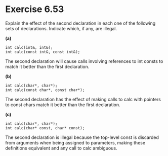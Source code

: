 Exercise 6.53
=============

Explain the effect of the second declaration in each one of the following sets of declarations. Indicate which, if any, are illegal.

**(a)** 

    int calc(int&, int&);
    int calc(const int&, const int&);

The second declaration will cause calls involving references to int consts to match it better than the first declaration.

**(b)** 

    int calc(char*, char*);
    int calc(const char*, const char*);

The second declaration has the effect of making calls to calc with pointers to const chars match it better than the first declaration.

**(c)** 

    int calc(char*, char*);
    int calc(char* const, char* const);

The second declaration is illegal because the top-level const is discarded from arguments when being assigned to parameters, making these definitions equivalent and any call to calc ambiguous.

